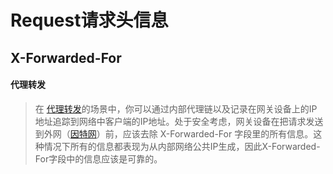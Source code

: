 # Request请求头信息

## X-Forwarded-For

#### 代理转发

> 在 [代理转发](https://zh.wikipedia.org/w/index.php?title=%E4%BB%A3%E7%90%86%E8%BD%AC%E5%8F%91&action=edit&redlink=1)的场景中，你可以通过内部代理链以及记录在网关设备上的IP地址追踪到网络中客户端的IP地址。处于安全考虑，网关设备在把请求发送到外网（[因特网](https://zh.wikipedia.org/wiki/%E5%9B%A0%E7%89%B9%E7%BD%91)）前，应该去除 X-Forwarded-For 字段里的所有信息。这种情况下所有的信息都表现为从内部网络公共IP生成，因此X-Forwarded-For字段中的信息应该是可靠的。 

